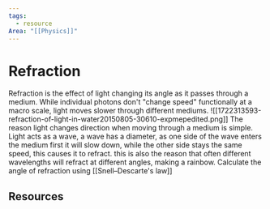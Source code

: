 ```yaml
---
tags:
  - resource
Area: "[[Physics]]"
---
```


# Refraction
Refraction is the effect of light changing its angle as it passes through a medium. While individual photons don't "change speed" functionally at a macro scale, light moves slower through different mediums. 
![[1722313593-refraction-of-light-in-water20150805-30610-expmepedited.png]]
The reason light changes direction when moving through a medium is simple. Light acts as a wave, a wave has a diameter, as one side of the wave enters the medium first it will slow down, while the other side stays the same speed, this causes it to refract. this is also the reason that often different wavelengths will refract at different angles, making a rainbow.
Calculate the angle of refraction using [[Snell–Descarte's law]]
## Resources


